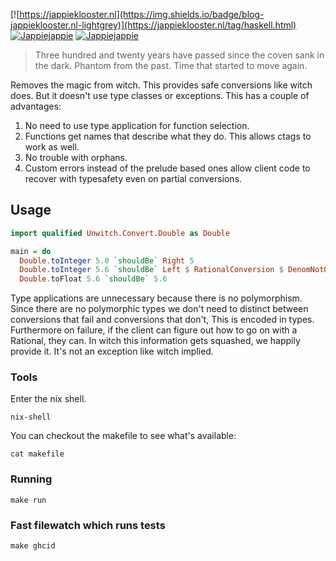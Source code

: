 [![https://jappieklooster.nl](https://img.shields.io/badge/blog-jappieklooster.nl-lightgrey)](https://jappieklooster.nl/tag/haskell.html)
[![Jappiejappie](https://img.shields.io/badge/twitch.tv-jappiejappie-purple?logo=twitch)](https://www.twitch.tv/jappiejappie)
[![Jappiejappie](https://img.shields.io/badge/discord-jappiejappie-black?logo=discord)](https://discord.gg/Hp4agqy)

> Three hundred and twenty years have passed since the coven sank in the dark. Phantom from the past. Time that started to move again.

Removes the magic from witch.
This provides safe conversions like witch does.
But it doesn't use type classes or exceptions.
This has a couple of advantages:

1. No need to use type application for function selection.
2. Functions get names that describe what they do.
   This allows ctags to work as well.
3. No trouble with orphans.
4. Custom errors instead of the prelude based ones allow client
   code to recover with typesafety even on partial conversions.

   
## Usage

```haskell
import qualified Unwitch.Convert.Double as Double

main = do
  Double.toInteger 5.0 `shouldBe` Right 5
  Double.toInteger 5.6 `shouldBe` Left $ RationalConversion $ DenomNotOne (5 % 6)
  Double.toFloat 5.6 `shouldBe` 5.6
```
Type applications are unnecessary because there is no polymorphism.
Since there are no polymorphic types we don't need to distinct
between conversions that fail and conversions that don't,
This is encoded in types.
Furthermore on failure, if the client can figure out how to go on with a
Rational, they can.
In witch this information gets squashed, we happily provide it.
It's not an exception like witch implied.

### Tools
Enter the nix shell.
```
nix-shell
```
You can checkout the makefile to see what's available:
```
cat makefile
```

### Running
```
make run
```

### Fast filewatch which runs tests
```
make ghcid
```

